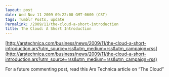 ```yaml
---
layout: post
date: Wed Nov 11 2009 09:22:00 GMT-0600 (CST)
tags: Tumblr Posts, update
Permalink: /2009/11/the-cloud-a-short-introduction
title: The Cloud: A Short Introduction
---
```


[http://arstechnica.com/business/news/2009/11/the-cloud-a-short-introduction.ars?utm_source=rss&utm_medium=rss&utm_campaign=rss](http://arstechnica.com/business/news/2009/11/the-cloud-a-short-introduction.ars?utm_source=rss&utm_medium=rss&utm_campaign=rss)

For a future commenting post, read this Ars Technica article on “The Cloud”
